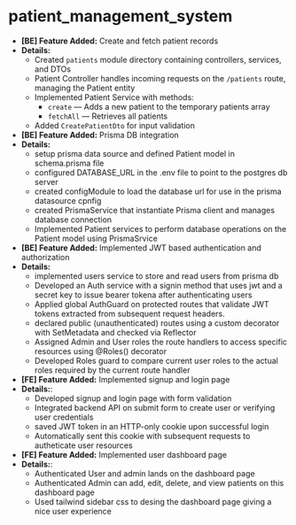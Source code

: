 # patient_management_system

- **[BE] Feature Added:** Create and fetch patient records
- **Details:**
  - Created `patients` module directory containing controllers, services, and DTOs
  - Patient Controller handles incoming requests on the `/patients` route, managing the Patient entity
  - Implemented Patient Service with methods:
    - `create` — Adds a new patient to the temporary patients array
    - `fetchAll` — Retrieves all patients
  - Added `CreatePatientDto` for input validation
- **[BE] Feature Added:** Prisma DB integration
- **Details:**
  - setup prisma data source and defined Patient model in schema.prisma file
  - configured DATABASE_URL in the .env file to point to the postgres db server
  - created configModule to load the database url for use in the prisma datasource cpnfig
  - created PrismaService that instantiate Prisma client and manages database connection
  - Implemented Patient services to perform database operations on the Patient model using PrismaSrvice
- **[BE] Feature Added:** Implemented JWT based authentication and authorization
- **Details:**
  - implemented users service to store and read users from prisma db
  - Developed an Auth service with a signin method that uses jwt and a secret key to issue bearer tokena after authenticating users
  - Applied global AuthGuard on protected routes that validate JWT tokens extracted from subsequent request headers.
  - declared public (unauthenticated) routes using a custom decorator with SetMetadata and checked via Reflector
  - Assigned Admin and User roles the route handlers to access specific resources using @Roles() decorator
  - Developed Roles guard to compare current user roles to the actual roles required by the current route handler
- **[FE] Feature Added:** Implemented signup and login page
- **Details:**:
  - Developed signup and login page with form validation
  - Integrated backend API on submit form to create user or verifying user credentials
  - saved JWT token in an HTTP-only cookie upon successful login
  - Automatically sent this cookie with subsequent requests to autheticate user resources
- **[FE] Feature Added:** Implemented user dashboard page
- **Details:**:
  - Authenticated User and admin lands on the dashboard page
  - Authenticated Admin can add, edit, delete, and view patients on this dashboard page
  - Used tailwind sidebar css to desing the dashboard page giving a nice user experience
